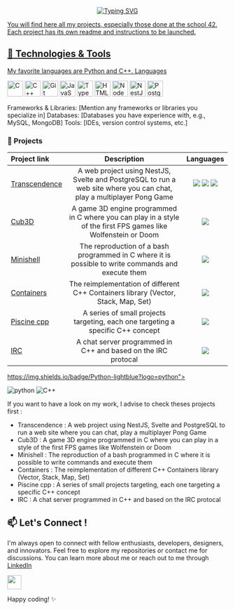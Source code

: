 <p align="center">
  <a href="https://git.io/typing-svg"><img src="https://readme-typing-svg.demolab.com?font=Fira+Code&pause=1000&color=B3B3B3&center=true&vCenter=true&width=435&lines=Hi+there+%F0%9F%91%8B+Welcome+to+my+Github+!!" alt="Typing SVG"/>
</p>

You will find here all my projects, especially those done at the school 42. Each project has its own readme and instructions to be launched.



## 🚀 Technologies & Tools
My favorite languages are Python and C++. 
Languages
<p align="left"> <a href="https://docs.microsoft.com/en-us/cpp/?view=msvc-170" target="_blank" rel="noreferrer"><img src="https://raw.githubusercontent.com/danielcranney/readme-generator/main/public/icons/skills/c-colored.svg" width="36" height="36" alt="C" /></a>
<a href="https://docs.microsoft.com/en-us/cpp/?view=msvc-170" target="_blank" rel="noreferrer"><img src="https://raw.githubusercontent.com/danielcranney/readme-generator/main/public/icons/skills/cplusplus-colored.svg" width="36" height="36" alt="C++" /></a>
<a href="https://git-scm.com/" target="_blank" rel="noreferrer"><img src="https://raw.githubusercontent.com/danielcranney/readme-generator/main/public/icons/skills/git-colored.svg" width="36" height="36" alt="Git" /></a>
<a href="https://developer.mozilla.org/en-US/docs/Web/JavaScript" target="_blank" rel="noreferrer"><img src="https://raw.githubusercontent.com/danielcranney/readme-generator/main/public/icons/skills/javascript-colored.svg" width="36" height="36" alt="JavaScript" /></a> 
<a href="https://www.typescriptlang.org/" target="_blank" rel="noreferrer"><img src="https://raw.githubusercontent.com/danielcranney/readme-generator/main/public/icons/skills/typescript-colored.svg" width="36" height="36" alt="TypeScript" /></a>
<a href="https://developer.mozilla.org/en-US/docs/Glossary/HTML5" target="_blank" rel="noreferrer"><img src="https://raw.githubusercontent.com/danielcranney/readme-generator/main/public/icons/skills/html5-colored.svg" width="36" height="36" alt="HTML5" /></a> 
<a href="https://nodejs.org/en/" target="_blank" rel="noreferrer"><img src="https://raw.githubusercontent.com/danielcranney/readme-generator/main/public/icons/skills/nodejs-colored.svg" width="36" height="36" alt="NodeJS" /></a>
<a href="https://docs.nestjs.com/" target="_blank" rel="noreferrer"><img src="https://raw.githubusercontent.com/danielcranney/readme-generator/main/public/icons/skills/nestjs-colored.svg" width="36" height="36" alt="NestJS" /></a>
<a href="https://www.postgresql.org/" target="_blank" rel="noreferrer"><img src="https://raw.githubusercontent.com/danielcranney/readme-generator/main/public/icons/skills/postgresql-colored.svg" width="36" height="36" alt="PostgreSQL" /></a> 


Frameworks & Libraries: [Mention any frameworks or libraries you specialize in]
Databases: [Databases you have experience with, e.g., MySQL, MongoDB]
Tools: [IDEs, version control systems, etc.]
### 🌟 Projects
| Project link | Description |          Languages          |
| :- | :-: | :-: |
| <a href="link">Transcendence</a> | A web project using NestJS, Svelte and PostgreSQL to run a web site where you can chat, play a multiplayer Pong Game | <img src="https://img.shields.io/badge/Node.js-lightblue?logo=node.js"> <img src="https://img.shields.io/badge/Svelte-lightblue?logo=svelte"> <img src="https://img.shields.io/badge/PostgreSQL-lightblue?logo=postgresql"> |
| <a href="link">Cub3D</a> | A game 3D engine programmed in C where you can play in a style of the first FPS games like Wolfenstein or Doom | <img src="https://img.shields.io/badge/C-lightblue?logo=C"> |
| <a href="link">Minishell</a> | The reproduction of a bash programmed in C where it is possible to write commands and execute them | <img src="https://img.shields.io/badge/C-lightblue?logo=C"> |
| <a href="link">Containers</a> | The reimplementation of different C++ Containers library (Vector, Stack, Map, Set) | <img src="https://img.shields.io/badge/C++-lightblue?logo=cplusplus"> |
| <a href="link">Piscine cpp</a> | A series of small projects targeting, each one targeting a specific C++ concept | <img src="https://img.shields.io/badge/C++-lightblue?logo=cplusplus"> |
| <a href="link">IRC</a> | A chat server programmed in C++ and based on the IRC protocal | <img src="https://img.shields.io/badge/C++-lightblue?logo=cplusplus"> |

https://img.shields.io/badge/Python-lightblue?logo=python">

<img alt="python"     src="https://img.shields.io/badge/Python-14354C.svg?logo=python&logoColor=white">
<img alt="C++" src="https://custom-icon-badges.demolab.com/badge/C++-9C033A.svg?logo=cpp2&logoColor=white">
<br />

If you want to have a look on my work, I advise to check theses projects first :
- Transcendence : A web project using NestJS, Svelte and PostgreSQL to run a web site where you can chat, play a multiplayer Pong Game
- Cub3D : A game 3D engine programmed in C where you can play in a style of the first FPS games like Wolfenstein or Doom
- Minishell : The reproduction of a bash programmed in C where it is possible to write commands and execute them
- Containers : The reimplementation of different C++ Containers library (Vector, Stack, Map, Set)
- Piscine cpp : A series of small projects targeting, each one targeting a specific C++ concept 
- IRC : A chat server programmed in C++ and based on the IRC protocal
  




## 📫 Let's Connect !
I'm always open to connect with fellow enthusiasts, developers, designers, and innovators. Feel free to explore my repositories or contact me for discussions.
You can learn more about me or reach out to me through [LinkedIn](www.linkedin.com/in/yann-bellot-39531baa)
<p align="left"> 
<a href="https://www.linkedin.com/in/yann-bellot-39531baa" target="_blank" rel="noreferrer"><img src="https://raw.githubusercontent.com/danielcranney/readme-generator/main/public/icons/socials/linkedin.svg" width="32" height="32" /></a></p>


Happy coding! ✨


<!--
**YannRepo/YannRepo** is a ✨ _special_ ✨ repository because its `README.md` (this file) appears on your GitHub profile.

Here are some ideas to get you started:

- 🔭 I’m currently working on ...
- 🌱 I’m currently learning ...
- 👯 I’m looking to collaborate on ...
- 🤔 I’m looking for help with ...
- 💬 Ask me about ...
- 📫 How to reach me: ...
- 😄 Pronouns: ...
- ⚡ Fun fact: ...
-->
